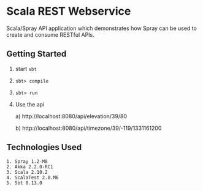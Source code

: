Scala REST Webservice
=====================

Scala/Spray API application which demonstrates how Spray can be used to create and consume RESTful APIs.

Getting Started
---------------

1. start `sbt`
2. `sbt> compile`
3. `sbt> run`
4. Use the api

   a) http://localhost:8080/api/elevation/39/80
   
   b) http://localhost:8080/api/timezone/39/-119/1331161200

Technologies Used
-----------------

```
1. Spray 1.2-M8
2. Akka 2.2.0-RC1
3. Scala 2.10.2
4. ScalaTest 2.0.M6
5. Sbt 0.13.0
```
